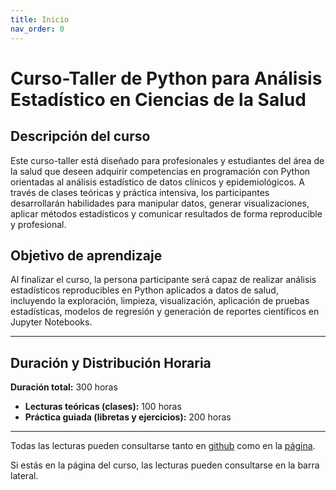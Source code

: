 ```yaml
---
title: Inicio
nav_order: 0
---
```


# Curso-Taller de Python para Análisis Estadístico en Ciencias de la Salud

## Descripción del curso

Este curso-taller está diseñado para profesionales y estudiantes del área de la salud que deseen adquirir competencias en programación con Python orientadas al análisis estadístico de datos clínicos y epidemiológicos. A través de clases teóricas y práctica intensiva, los participantes desarrollarán habilidades para manipular datos, generar visualizaciones, aplicar métodos estadísticos y comunicar resultados de forma reproducible y profesional.

## Objetivo de aprendizaje

Al finalizar el curso, la persona participante será capaz de realizar análisis estadísticos reproducibles en Python aplicados a datos de salud, incluyendo la exploración, limpieza, visualización, aplicación de pruebas estadísticas, modelos de regresión y generación de reportes científicos en Jupyter Notebooks.

---

## Duración y Distribución Horaria

**Duración total:** 300 horas  
- **Lecturas teóricas (clases):** 100 horas  
- **Práctica guiada (libretas y ejercicios):** 200 horas

---


Todas las lecturas pueden consultarse tanto en [github](https://github.com/chrisdewa/curso_python/tree/main/docs) como en la [página](https://chrisdewa.github.io/curso_python). 

Si estás en la página del curso, las lecturas pueden consultarse en la barra lateral.


